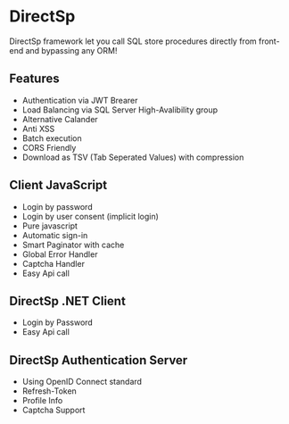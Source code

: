 # DirectSp
DirectSp framework let you call SQL store procedures directly from front-end and bypassing any ORM!

## Features
* Authentication via JWT Brearer
* Load Balancing via SQL Server High-Avalibility group
* Alternative Calander
* Anti XSS
* Batch execution
* CORS Friendly
* Download as TSV (Tab Seperated Values) with compression

## Client JavaScript 
* Login by password
* Login by user consent (implicit login)
* Pure javascript
* Automatic sign-in
* Smart Paginator with cache
* Global Error Handler
* Captcha Handler
* Easy Api call

## DirectSp .NET Client
* Login by Password
* Easy Api call

## DirectSp Authentication Server
* Using OpenID Connect standard
* Refresh-Token
* Profile Info
* Captcha Support

